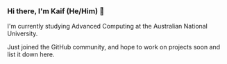  ### Hi there, I'm Kaif (He/Him) 👋

I'm currently studying Advanced Computing at the Australian National University.

Just joined the GitHub community, and hope to work on projects soon and list it down here. 

